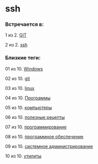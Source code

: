 # ssh

### Встречается в:

1 из 2. [GIT](../Компьютеры%20и%20софт/Программы/GIT.md)

2 из 2. [ssh](../Компьютеры%20и%20софт/Утилиты/SSH.md)


### Близкие теги:

01 из 10. [Windows](../__tags/windows.md)

02 из 10. [git](../__tags/git.md)

03 из 10. [linux](../__tags/linux.md)

04 из 10. [Программы](../__tags/programmy.md)

05 из 10. [компьютеры](../__tags/kompytery.md)

06 из 10. [полезные рецепты](../__tags/poleznye_retsepty.md)

07 из 10. [программирование](../__tags/programmirovanie.md)

08 из 10. [программное обеспечение](../__tags/programmnoe_obespechenie.md)

09 из 10. [системное администрирование](../__tags/sistemnoe_administrirovanie.md)

10 из 10. [утилиты](../__tags/utility.md)

